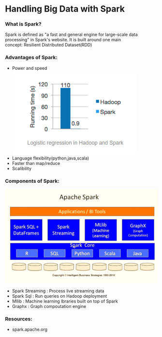# Handling Big Data with Spark  
  
### What is Spark?  
  Spark is defined as "a fast and general engine for large-scale data processing" in Spark's website. It is built around one main  
  concept: Resilient Distributed Dataset(RDD)  
    
### Advantages of Spark:  
   - Power and speed  
   ![Running Time Comparison](/image/runningtime.png)  
   - Language flexibility(python,java,scala)  
   - Faster than map/reduce  
   - Scalibility  
     
### Components of Spark:  
  ![Spark Architecture](/image/sparkarcht.png)  
   - Spark Streaming : Process live streaming data    
   - Spark Sql : Run queries on Hadoop deployment    
   - Mllib : Machine learning lbraries built on top of Spark  
   - Graphx : Graph compoutation engine  
  
 ### Resources:  
   - spark.apache.org